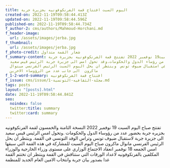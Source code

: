 ```yaml
---
title: اليوم السبت افتتاح قمة الفرنكوفونيه بجزيرة جربة
created-on: 2022-11-19T09:58:44.413Z
updated-on: 2022-11-19T09:58:44.596Z
published-on: 2022-11-19T09:58:44.734Z
f_author-2: cms/authors/Mahmoud-Horchani.md
f_header-image:
  url: /assets/images/jerba.jpg
f_thumbnail:
  url: /assets/images/jerba.jpg
f_photo-credit: شعار القمة متداول
f_summary-content: اليوم السبت19 نوفمبر 2022 تفتتح قمة الفرنكوفونيه بجزيرة جربة
  بحضور عدد من رؤساء الدول والحكومات.وقد تحول امس الى جزيرة جربة الرئيس قيس سعيد
  ليكون في استقبال ضيوف تونس  وينتظر ان يحل اليوم السبت الرئيس الفرنسي مينوال
  ماكرون  الى جانب عدد من الرؤوساء الاخرين
f_1-2-word-summary: افتتاح قمة الفرنكوفونيه
f_issue: cms/issue/مجلة-الثقافيه-التونسية-1.md
tags: posts
layout: "[posts].html"
date: 2022-11-19T09:58:44.841Z
seo:
  noindex: false
  twitter:title: summary
  twitter:card: summary
---
```

تفتتح صباح اليوم السبت 19 نوفمبر 2022 النسخة الثامنة والخمسون  لقمة الفرنكوفونيه بجزيره جربة  بحضور عدد من رؤوساء الدول والحكومات .وتحول امس الرئيس قيس سعيد الى جزيرة جربة لاستقبال ضيوف تونس  وتراس الوفد التونسي في القمة. وينتظر ان يحل الرئيس الفرنسي مانوال ماكرون  صباح اليوم السبت للمشاركة في هذه القمة التي سبقها امس الجمعه 18 نوفمبر انعقاد الاجتماع الوزاري على مستوى وزراء الخارجية والوزراء المكلفين بالفرنكوفونيه لاعداد الورقات التي ستناقش في القمة وينتظر ان تختتم القمة غدا بصدور بيان جربة وانتخاب الامين العام الجديد للمنظمة